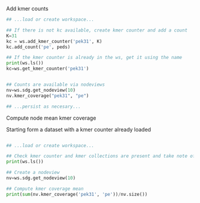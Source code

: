 
Add kmer counts

```python
## ...load or create workspace...

## If there is not kc available, create kmer counter and add a count
K=31
kc = ws.add_kmer_counter('pek31', K)
kc.add_count('pe', peds)

## If the kmer counter is already in the ws, get it using the name
print(ws.ls())
kc=ws.get_kmer_counter('pek31')


## Counts are available via nodeviews
nv=ws.sdg.get_nodeview(10)
nv.kmer_coverage("pek31", "pe")

## ...persist as necesary...
```


Compute node mean kmer coverage

Starting form a dataset with a kmer counter already loaded

```python

## ...load or create workspace...

## Check kmer counter and kmer collections are present and take note of the names
print(ws.ls())

## Create a nodeview
nv=ws.sdg.get_nodeview(10)

## Compute kmer coverage mean
print(sum(nv.kmer_coverage('pek31', 'pe'))/nv.size())

```
